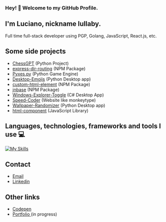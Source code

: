### Hey! 👋 Welcome to my GitHub Profile.
## I'm Luciano, nickname lullaby.
Full time full-stack developer using PGP, Golang, JavaScript, React.js, etc.

## Some side projects

- [ChessGPT](https://github.com/lullaby6/ChessGPT) (Python Project)
- [express-dir-routing](https://github.com/lullaby6/express-dir-routing) (NPM Package)
- [Pyxes.py](https://github.com/lullaby6/Pyxes.py) (Python Game Engine)
- [Desktop-Emojis](https://github.com/lullaby6/Desktop-Emojis) (Python Desktop app)
- [custom-html-element](https://github.com/lullaby6/custom-html-element) (NPM Package)
- [jnbase](https://github.com/lullaby6/jnbase) (NPM Package)
- [Windows-Explorer-Toggle](https://github.com/lullaby6/Windows-Explorer-Toggle) (C# Desktop App)
- [Speed-Coder](https://lullaby6.github.io/Speed-Coder/) (Website like monkeytype)
- [Wallpaper-Randomizer](https://github.com/lullaby6/Wallpaper-Randomizer) (Python Desktop app)
- [html-component](https://github.com/lullaby6/html-component) (JavaScript Library)

## Languages, technologies, frameworks and tools I use 💻
[![My Skills](https://skillicons.dev/icons?i=js,html,css,nodejs,express,prisma,react,svelte,astro,tailwind,golang,php,java,cs,python,fastapi,django,flask,mysql,postgresql,mongodb,git,docker,postman)](https://skillicons.dev)

## Contact
- [Email](mailto:lucianobrumer5@gmail.com)
- [Linkedin](https://linkedin.com/in/luciano-brumer/)

## Other links
- [Codepen](https://codepen.io/lucianobrumer)
- [Portfolio ](https://lullaby6.github.io) (in progress)
